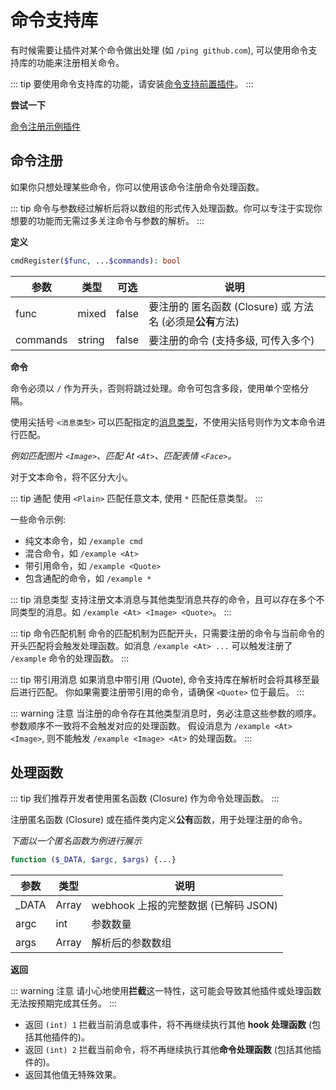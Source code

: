 # 命令支持库

有时候需要让插件对某个命令做出处理 (如 `/ping github.com`), 可以使用命令支持库的功能来注册相关命令。

::: tip
要使用命令支持库的功能，请安装[命令支持前置插件](https://github.com/nkxingxh/MiraiEz/blob/main/plugins/MiraiEzCommand.php)。
:::

**尝试一下**

[命令注册示例插件](https://github.com/nkxingxh/MiraiEz/blob/main/plugins/exampleCmdReg.php)

## 命令注册

如果你只想处理某些命令，你可以使用该命令注册命令处理函数。

::: tip
命令与参数经过解析后将以数组的形式传入处理函数。你可以专注于实现你想要的功能而无需过多关注命令与参数的解析。
:::

**定义**

```php
cmdRegister($func, ...$commands): bool
```

| 参数 | 类型 | 可选 | 说明 |
| ---- | --- | ---- | --- |
| func  | mixed | false | 要注册的 匿名函数 (Closure) 或 方法名 (必须是**公有**方法) |
| commands | string | false | 要注册的命令 (支持多级, 可传入多个) |

**命令**

命令必须以 `/` 作为开头，否则将跳过处理。命令可包含多段，使用单个空格分隔。

使用尖括号 `<消息类型>` 可以匹配指定的[消息类型](https://github.com/project-mirai/mirai-api-http/blob/master/docs/api/MessageType.md#%E6%B6%88%E6%81%AF%E7%B1%BB%E5%9E%8B)，不使用尖括号则作为文本命令进行匹配。

*例如匹配图片 `<Image>`、匹配 At `<At>`、匹配表情 `<Face>`。*

对于文本命令，将不区分大小。

::: tip 通配
使用 `<Plain>` 匹配任意文本, 使用 `*` 匹配任意类型。
:::

一些命令示例:

 - 纯文本命令，如 `/example cmd`
 - 混合命令，如 `/example <At>`
 - 带引用命令，如 `/example <Quote>`
 - 包含通配的命令，如 `/example *`

::: tip 消息类型
支持注册文本消息与其他类型消息共存的命令，且可以存在多个不同类型的消息。如 `/example <At> <Image> <Quote>`。
:::

::: tip 命令匹配机制
命令的匹配机制为匹配开头，只需要注册的命令与当前命令的开头匹配将会触发处理函数。如消息 `/example <At> ...` 可以触发注册了 `/example` 命令的处理函数。
:::

::: tip 带引用消息
如果消息中带引用 (Quote), 命令支持库在解析时会将其移至最后进行匹配。
你如果需要注册带引用的命令，请确保 `<Quote>` 位于最后。
:::

::: warning 注意
当注册的命令存在其他类型消息时，务必注意这些参数的顺序。参数顺序不一致将不会触发对应的处理函数。
假设消息为 `/example <At> <Image>`, 则不能触发 `/example <Image> <At>` 的处理函数。
:::

## 处理函数

::: tip
我们推荐开发者使用匿名函数 (Closure) 作为命令处理函数。
:::

注册匿名函数 (Closure) 或在插件类内定义**公有**函数，用于处理注册的命令。

_下面以一个匿名函数为例进行展示_

```php
function ($_DATA, $argc, $args) {...}
```

| 参数 | 类型 | 说明 |
| ---- | --- | ---- |
| _DATA | Array | webhook 上报的完整数据 (已解码 JSON) |
| argc | int | 参数数量 |
| args | Array | 解析后的参数数组 |

**返回**

::: warning 注意
请小心地使用**拦截**这一特性，这可能会导致其他插件或处理函数无法按预期完成其任务。
:::

- 返回 `(int) 1` 拦截当前消息或事件，将不再继续执行其他 **hook 处理函数** (包括其他插件的)。
- 返回 `(int) 2` 拦截当前命令，将不再继续执行其他**命令处理函数** (包括其他插件的)。
- 返回其他值无特殊效果。
